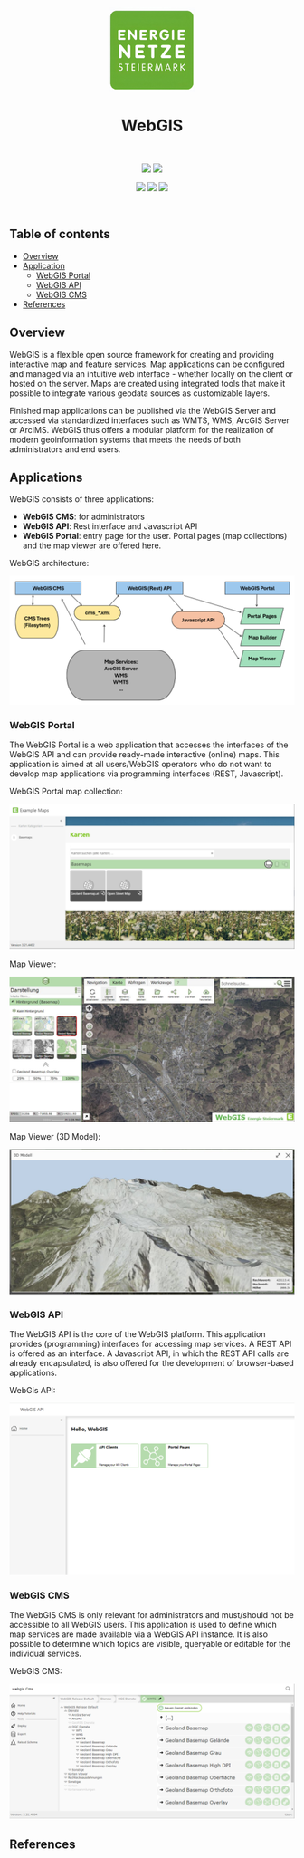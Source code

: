 <p align="center">
  <img src="docs/img/eNetzeLogo.jpg" alt="E-Netze Logo" width="150"">
</p>

<h1 align="center">WebGIS</h1><br>
<p align="center">
  <a href="https://www.e-netze.at/"><img src="https://img.shields.io/badge/Website-Energienetze Steiermark-green?style=flat-round"></a>
  <a href="https://docs.webgiscloud.com/de/webgis/index.html"><img src="https://img.shields.io/badge/Documentation-Online-green?style=flat-round"></a>
</p>

<p align="center">
  <img src="https://img.shields.io/badge/License-Apache%202.0-blue.svg">
  <img src="https://img.shields.io/badge/Version-7.25.1201-brightgreen">
  <img src="https://img.shields.io/badge/Platform-Windows%20%7C%20Linux-lightgrey">
</p><br>

## Table of contents

- [Overview](#overview)  
- [Application](#applications)  
  - [WebGIS Portal](#webgis-portal)  
  - [WebGIS API](#webgis-api)  
  - [WebGIS CMS](#webgis-cms)
- [References](#references)

## Overview  
WebGIS is a flexible open source framework for creating and providing interactive map and feature services. Map applications can be configured and managed via an intuitive web interface - whether locally on the client or hosted on the server. Maps are created using integrated tools that make it possible to integrate various geodata sources as customizable layers.

Finished map applications can be published via the WebGIS Server and accessed via standardized interfaces such as WMTS, WMS, ArcGIS Server or ArcIMS. WebGIS thus offers a modular platform for the realization of modern geoinformation systems that meets the needs of both administrators and end users.

## Applications  

WebGIS consists of three applications:

 - **WebGIS CMS**: for administrators
 - **WebGIS API**: Rest interface and Javascript API
 - **WebGIS Portal**: entry page for the user. Portal pages (map collections) and the map viewer are offered here.

WebGIS architecture:
<p align="center">
  <img src="docs/img/webGisArchitecture.png" alt="WebGIS Architektur"">
</p>

### WebGIS Portal

The WebGIS Portal is a web application that accesses the interfaces of the WebGIS API and can provide ready-made interactive (online) maps. This application is aimed at all users/WebGIS operators who do not want to develop map applications via programming interfaces (REST, Javascript).

WebGIS Portal map collection:
<p align="center">
  <img src="docs/img/porta1.png" alt="WebGIS Portal"">
</p>

Map Viewer:
<p align="center">
  <img src="docs/img/viewer1.jpg" alt="WebGIS Portal"">
</p> 

Map Viewer (3D Model):
<p align="center">
  <img src="docs/img/viewer-3d.jpg" alt="WebGIS Portal"">
</p>

### WebGIS API 

The WebGIS API is the core of the WebGIS platform. This application provides (programming) interfaces for accessing map services. A REST API is offered as an interface. A Javascript API, in which the REST API calls are already encapsulated, is also offered for the development of browser-based applications.

WebGis API:
<p align="center">
  <img src="docs/img/webGisApi.PNG" alt="WebGIS API">
</p>

### WebGIS CMS  

The WebGIS CMS is only relevant for administrators and must/should not be accessible to all WebGIS users. This application is used to define which map services are made available via a WebGIS API instance. It is also possible to determine which topics are visible, queryable or editable for the individual services.

WebGIS CMS:
<p align="center">
  <img src="docs/img/cms1.png" alt="WebGIS CMS">
</p>

## References
